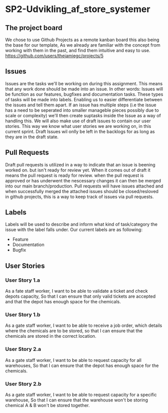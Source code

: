 # SP2-Udvikling_af_store_systemer

## The project board 
We chose to use Github Projects as a remote kanban board this also being the base for our template, As we already are familiar with the concept from working with them in the past, and find them intuitive and easy to use.
https://github.com/users/thejamiegc/projects/5

## Issues
Issues are the tasks we'll be working on during this assignment. This means that any work done should be made into an issue. In other words: Issues will be function as our features, bugfixes and documentation tasks. These types of tasks will be made into labels. Enabling us to easier differentiate between the issues and tell them apart. If an issue has multiple steps (i.e the issue has a need to be seperated into smaller manageble pieces possibly due to scale or complexity) we'll then create suptasks inside the Issue as a way of handling this. We will also make use of draft issues to contain our user stories. This way we know what user stories we are working on, in this current sprint. Draft Issues wil onlly be left in the backlogs for as long as they are in the draft state.

## Pull Requests
Draft pull requests is utilized in a way to indicate that an issue is beening worked on. but isn't ready for review yet. When it comes out of draft it means the pull request is ready for review. when the pull request is approved or has underwent the nescessary changes it can then be merged into our main branch/production.
Pull requests will have issues attached and when successfully merged the attached issues should be closed/resloved in github projects, this is a way to keep track of issues via pull requests.
## Labels 
Labels will be used to describe and inform what kind of task/category the issue with the label falls under. Our current labels are as following: 
 - Feature
 - Documentation
 - Bugfix

## User Stories

### User Story 1.a
As a fate staff worker,
I want to be able to validate a ticket and check depots capacity,
So that I can ensure that only valid tickets are accepted and that the depot has enough space for the chemicals.

### User Story 1.b
As a gate staff worker, 
I want to be able to receive a job order, which details where the chemicals are to be stored, 
so that I can ensure that the chemicals are stored in the correct location.

### User Story 2.a
As a gate staff worker,
I want to be able to request capacity for all warehouses,
So that I can ensure that the depot has enough space for the chemicals.

### User Story 2.b
As a gate staff worker,
I want to be able to request capacity for a specific warehouse,
So that I can ensure that the warehouse won't be storing chemical A & B won't be stored together.
 
